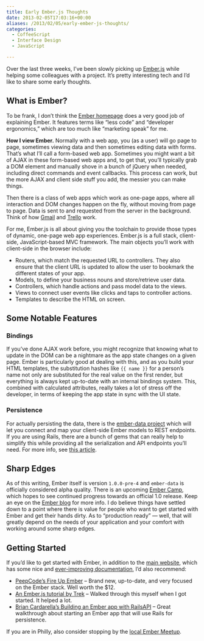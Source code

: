 ```yaml
---
title: Early Ember.js Thoughts
date: 2013-02-05T17:03:16+00:00
aliases: /2013/02/05/early-ember-js-thoughts/
categories:
  - CoffeeScript
  - Interface Design
  - JavaScript

---
```

Over the last three weeks, I&#8217;ve been slowly picking up [Ember.js][1] while helping some colleagues with a project. It&#8217;s pretty interesting tech and I&#8217;d like to share some early thoughts.

## What is Ember?

To be frank, I don&#8217;t think the [Ember homepage][2] does a very good job of explaining Ember. It features terms like &#8220;less code&#8221; and &#8220;developer ergonomics,&#8221; which are too much like &#8220;marketing speak&#8221; for me.

**How I view Ember.** Normally with a web app, you (as a user) will go page to page, sometimes viewing data and then sometimes editing data with forms. That&#8217;s what I&#8217;ll call a form-based web app. Sometimes you might want a bit of AJAX in these form-based web apps and, to get that, you&#8217;ll typically grab a DOM element and manually shove in a bunch of jQuery when needed, including direct commands and event callbacks. This process can work, but the more AJAX and client side stuff you add, the messier you can make things.

Then there is a class of web apps which work as one-page apps, where all interaction and DOM changes happen on the fly, without moving from page to page. Data is sent to and requested from the server in the background. Think of how [Gmail][3] and [Trello][4] work.

For me, Ember.js is all about giving you the toolchain to provide those types of dynamic, one-page web app experiences. Ember.js is a full stack, client-side, JavaScript-based MVC framework. The main objects you&#8217;ll work with client-side in the browser include:

  * Routers, which match the requested URL to controllers. They also ensure that the client URL is updated to allow the user to bookmark the different states of your app.
  * Models, to define your business nouns and store/retrieve user data.
  * Controllers, which handle actions and pass model data to the views.
  * Views to connect user events like clicks and taps to controller actions.
  * Templates to describe the HTML on screen.

## Some Notable Features

### Bindings

If you&#8217;ve done AJAX work before, you might recognize that knowing what to update in the DOM can be a nightmare as the app state changes on a given page. Ember is particularly good at dealing with this, and as you build your HTML templates, the substitution hashes like `{{ name }}` for a person&#8217;s name not only are substituted for the real value on the first render, but everything is always kept up-to-date with an internal bindings system. This, combined with calculated attributes, really takes a lot of stress off the developer, in terms of keeping the app state in sync with the UI state.

### Persistence

For actually persisting the data, there is the [ember-data project][5] which will let you connect and map your client-side Ember models to REST endpoints. If you are using Rails, there are a bunch of gems that can really help to simplify this while providing all the serialization and API endpoints you&#8217;ll need. For more info, see [this article][6].

## Sharp Edges

As of this writing, Ember itself is version `1.0.0-pre-4` and `ember-data` is officially considered alpha quality. There is an upcoming [Ember Camp][7], which hopes to see continued progress towards an official 1.0 release. Keep an eye on the [Ember blog][8] for more info. I do believe things have settled down to a point where there is value for people who want to get started with Ember and get their hands dirty. As to &#8220;production ready&#8221; &#8212; well, that will greatly depend on the needs of your application and your comfort with working around some sharp edges.

## Getting Started

If you&#8217;d like to get started with Ember, in addition to the [main website][1], which has some nice and [ever-improving documentation][9], I&#8217;d also recommend:

  * [PeepCode&#8217;s Fire Up Ember][10] &#8211; Brand new, up-to-date, and very focused on the Ember stack. Well worth the $12.
  * [An Ember.js tutorial by Trek][11] &#8211; Walked through this myself when I got started. It helped a lot.
  * [Brian Cardarella&#8217;s Building an Ember app with RailsAPI][6] &#8211; Great walkthrough about starting an Ember app that will use Rails for persistence.

If you are in Philly, also consider stopping by the [local Ember Meetup][12].

 [1]: http://emberjs.com/
 [2]: http://emberjs.com
 [3]: http://gmail.com
 [4]: https://trello.com/
 [5]: https://github.com/emberjs/data
 [6]: http://reefpoints.dockyard.com/ember/2013/01/07/building-an-ember-app-with-rails-api-part-1.html
 [7]: http://www.embercamp.com/
 [8]: http://emberjs.com/blog/
 [9]: http://emberjs.com/guides/
 [10]: https://peepcode.com/products/emberjs
 [11]: http://trek.github.com/
 [12]: http://www.meetup.com/Emberjs-Philly/